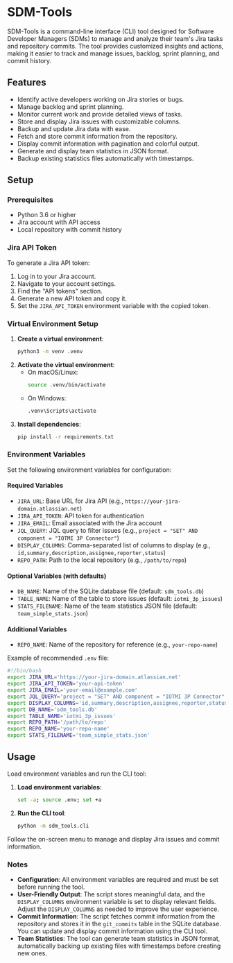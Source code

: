 # SDM-Tools

SDM-Tools is a command-line interface (CLI) tool designed for Software Developer Managers (SDMs) to manage and analyze their team's Jira tasks and repository commits. The tool provides customized insights and actions, making it easier to track and manage issues, backlog, sprint planning, and commit history.

## Features

- Identify active developers working on Jira stories or bugs.
- Manage backlog and sprint planning.
- Monitor current work and provide detailed views of tasks.
- Store and display Jira issues with customizable columns.
- Backup and update Jira data with ease.
- Fetch and store commit information from the repository.
- Display commit information with pagination and colorful output.
- Generate and display team statistics in JSON format.
- Backup existing statistics files automatically with timestamps.

## Setup

### Prerequisites

- Python 3.6 or higher
- Jira account with API access
- Local repository with commit history

### Jira API Token

To generate a Jira API token:
1. Log in to your Jira account.
2. Navigate to your account settings.
3. Find the "API tokens" section.
4. Generate a new API token and copy it.
5. Set the `JIRA_API_TOKEN` environment variable with the copied token.

### Virtual Environment Setup

1. **Create a virtual environment**:
   ```bash
   python3 -m venv .venv
   ```
2. **Activate the virtual environment**:
   - On macOS/Linux:
     ```bash
     source .venv/bin/activate
     ```
   - On Windows:
     ```bash
     .venv\Scripts\activate
     ```
3. **Install dependencies**:
   ```bash
   pip install -r requirements.txt
   ```

### Environment Variables

Set the following environment variables for configuration:

#### Required Variables
- `JIRA_URL`: Base URL for Jira API (e.g., `https://your-jira-domain.atlassian.net`)
- `JIRA_API_TOKEN`: API token for authentication
- `JIRA_EMAIL`: Email associated with the Jira account
- `JQL_QUERY`: JQL query to filter issues (e.g., `project = "SET" AND component = "IOTMI 3P Connector"`)
- `DISPLAY_COLUMNS`: Comma-separated list of columns to display (e.g., `id,summary,description,assignee,reporter,status`)
- `REPO_PATH`: Path to the local repository (e.g., `/path/to/repo`)

#### Optional Variables (with defaults)
- `DB_NAME`: Name of the SQLite database file (default: `sdm_tools.db`)
- `TABLE_NAME`: Name of the table to store issues (default: `iotmi_3p_issues`)
- `STATS_FILENAME`: Name of the team statistics JSON file (default: `team_simple_stats.json`)

#### Additional Variables
- `REPO_NAME`: Name of the repository for reference (e.g., `your-repo-name`)

Example of recommended `.env` file:

```bash
#!/bin/bash
export JIRA_URL='https://your-jira-domain.atlassian.net'
export JIRA_API_TOKEN='your-api-token'
export JIRA_EMAIL='your-email@example.com'
export JQL_QUERY='project = "SET" AND component = "IOTMI 3P Connector" AND type = "Story"'
export DISPLAY_COLUMNS='id,summary,description,assignee,reporter,status'
export DB_NAME='sdm_tools.db'
export TABLE_NAME='iotmi_3p_issues'
export REPO_PATH='/path/to/repo'
export REPO_NAME='your-repo-name'
export STATS_FILENAME='team_simple_stats.json'
```

## Usage

Load environment variables and run the CLI tool:

1. **Load environment variables**:
   ```bash
   set -a; source .env; set +a
   ```
2. **Run the CLI tool**:
   ```bash
   python -m sdm_tools.cli
   ```

Follow the on-screen menu to manage and display Jira issues and commit information.

### Notes
- **Configuration**: All environment variables are required and must be set before running the tool.
- **User-Friendly Output**: The script stores meaningful data, and the `DISPLAY_COLUMNS` environment variable is set to display relevant fields. Adjust the `DISPLAY_COLUMNS` as needed to improve the user experience.
- **Commit Information**: The script fetches commit information from the repository and stores it in the `git_commits` table in the SQLite database. You can update and display commit information using the CLI tool.
- **Team Statistics**: The tool can generate team statistics in JSON format, automatically backing up existing files with timestamps before creating new ones.

